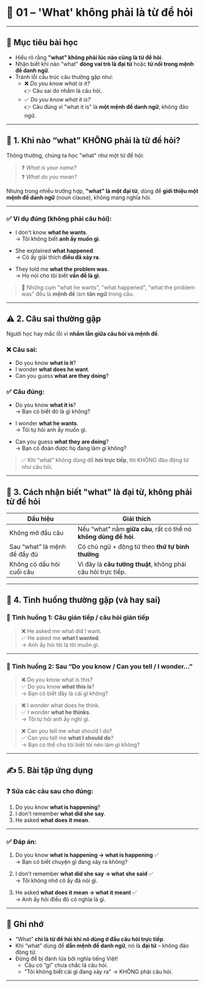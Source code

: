 # 📘 01 – 'What' không phải là từ để hỏi

---

## 🎯 Mục tiêu bài học

- Hiểu rõ rằng **"what" không phải lúc nào cũng là từ để hỏi**.
- Nhận biết khi nào "what" **đóng vai trò là đại từ** hoặc **từ nối trong mệnh đề danh ngữ**.
- Tránh lỗi cấu trúc câu thường gặp như:
  - ❌ *Do you know what is it?*  
    👉 Câu sai do nhầm là câu hỏi.
  - ✅ *Do you know what it is?*  
    👉 Câu đúng vì "what it is" là **một mệnh đề danh ngữ**, không đảo ngữ.

---

## 🧠 1. Khi nào “what” KHÔNG phải là từ để hỏi?

Thông thường, chúng ta học "what" như một từ để hỏi:

> ❓ *What is your name?*  
> ❓ *What do you mean?*

Nhưng trong nhiều trường hợp, **"what" là một đại từ**, dùng để **giới thiệu một mệnh đề danh ngữ** (noun clause), không mang nghĩa hỏi.

---

### ✅ Ví dụ đúng (không phải câu hỏi):

- I don't know **what he wants**.  
  → Tôi không biết **anh ấy muốn gì**.

- She explained **what happened**.  
  → Cô ấy giải thích **điều đã xảy ra**.

- They told me **what the problem was**.  
  → Họ nói cho tôi biết **vấn đề là gì**.

> 🔎 Những cụm "what he wants", "what happened", "what the problem was" đều là **mệnh đề** làm **tân ngữ** trong câu.

---

## ⚠️ 2. Câu sai thường gặp

Người học hay mắc lỗi vì **nhầm lẫn giữa câu hỏi và mệnh đề**.

### ❌ Câu sai:

- Do you know **what is it**?
- I wonder **what does he want**.
- Can you guess **what are they doing**?

### ✅ Câu đúng:

- Do you know **what it is**?  
  → Bạn có biết đó là gì không?

- I wonder **what he wants**.  
  → Tôi tự hỏi anh ấy muốn gì.

- Can you guess **what they are doing**?  
  → Bạn có đoán được họ đang làm gì không?

> ✅ Khi “what” không dùng để **hỏi trực tiếp**, thì KHÔNG đảo động từ như câu hỏi.

---

## 🔎 3. Cách nhận biết "what" là đại từ, không phải từ để hỏi

| Dấu hiệu | Giải thích |
|----------|------------|
| Không mở đầu câu | Nếu “what” nằm **giữa câu**, rất có thể nó **không dùng để hỏi**. |
| Sau “what” là mệnh đề đầy đủ | Có chủ ngữ + động từ theo **thứ tự bình thường** |
| Không có dấu hỏi cuối câu | Vì đây là **câu tường thuật**, không phải câu hỏi trực tiếp. |

---

## 🧩 4. Tình huống thường gặp (và hay sai)

### 💬 Tình huống 1: Câu gián tiếp / câu hỏi gián tiếp

> ❌ He asked me what did I want.  
> ✅ He asked me **what I wanted**.  
→ Anh ấy hỏi tôi là tôi muốn gì.

---

### 💬 Tình huống 2: Sau “Do you know / Can you tell / I wonder…”

> ❌ Do you know what is this?  
> ✅ Do you know **what this is**?  
→ Bạn có biết đây là cái gì không?

> ❌ I wonder what does he think.  
> ✅ I wonder **what he thinks**.  
→ Tôi tự hỏi anh ấy nghĩ gì.

> ❌ Can you tell me what should I do?  
> ✅ Can you tell me **what I should do**?  
→ Bạn có thể cho tôi biết tôi nên làm gì không?

---

## ✍️ 5. Bài tập ứng dụng

### ❓ Sửa các câu sau cho đúng:

1. Do you know **what is happening**?  
2. I don't remember **what did she say**.  
3. He asked **what does it mean**.

---

### ✅ Đáp án:

1. Do you know **what is happening → what is happening** ✅  
   → Bạn có biết chuyện gì đang xảy ra không?

2. I don't remember **what did she say → what she said** ✅  
   → Tôi không nhớ cô ấy đã nói gì.

3. He asked **what does it mean → what it meant** ✅  
   → Anh ấy hỏi điều đó có nghĩa là gì.

---

## 📌 Ghi nhớ

- “What” **chỉ là từ để hỏi khi nó dùng ở đầu câu hỏi trực tiếp**.
- Khi “what” dùng để **dẫn mệnh đề danh ngữ**, nó là **đại từ** – không đảo động từ.
- Đừng để bị đánh lừa bởi nghĩa tiếng Việt!
  - Câu có “gì” chưa chắc là câu hỏi.
  - "Tôi không biết cái gì đang xảy ra" → KHÔNG phải câu hỏi.

---

